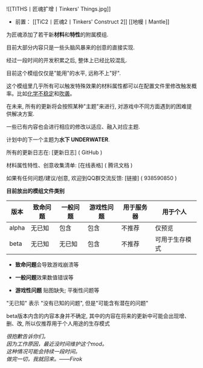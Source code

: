 ![[TITHS丨匠魂扩增丨Tinkers' Things.jpg]]
- 前置：
 [[TiC2丨匠魂2丨Tinkers' Construct 2]]
 [[地幔丨Mantle]]

为匠魂添加了若干新**材料**和**特性**的附属模组.

  

目前大部分内容只是一些头脑风暴来的创意的直接实现.

经过一段时间的开发积累之后, 整体上已经比较混乱.

目前这个模组仅仅是"能用"的水平, 远称不上"好".

  

这个模组里几乎所有可以触发特殊效果的材料属性都可以在配置文件里修改触发概率。比如[化学不稳定](https://www.mcmod.cn/item/282961.html "化学不稳定")和[吹袭](https://www.mcmod.cn/item/282978.html "吹袭")。

  

在未来, 所有的更新将会按照某种"主题"来进行, 对游戏中不同方面遇到的困难提供解决方案.

一些已有内容也会进行相应的修改以适应、融入对应主题.

  

计划中的下一个主题为**水下 UNDERWATER**.

  

所有的更新日志在: [更新日志] ( GitHub )

材料属性特性、创意收集清单: [在线表格] ( 腾讯文档 )

如果有任何问题/建议/创意, 欢迎到QQ群交流反馈: [链接] ( 938590850 )

  

**目前放出的模组文件类别**

| 版本    | 致命问题 | 一般问题 | 游戏性问题 | 用于服务器 | 用于个人    |
| ----- | ---- | ---- | ----- | ----- | ------- |
| alpha | 无已知  | 包含   | 包含    | 不推荐   | 仅预览     |
| beta  | 无已知  | 无已知  | 包含    | 不推荐   | 可用于生存模式 |

- **致命问题**会导致游戏崩溃等
    
- **一般问题**效果数值错误等
    
- **游戏性问题** 贴图缺失; 平衡性问题等
    

"无已知" 表示 "没有已知的问题", 但是"可能含有潜在的问题"  

beta版本内含的内容本身并不确定, 其中的内容在将来的更新中可能会出现增、删、改, 所以仅推荐用于个人用途的生存模式

  

_很抱歉告诉你们。  
因为工作原因，最近没时间维护这个mod。  
这种情况可能会持续一段时间。  
做完一切，我就回来。——Firok_